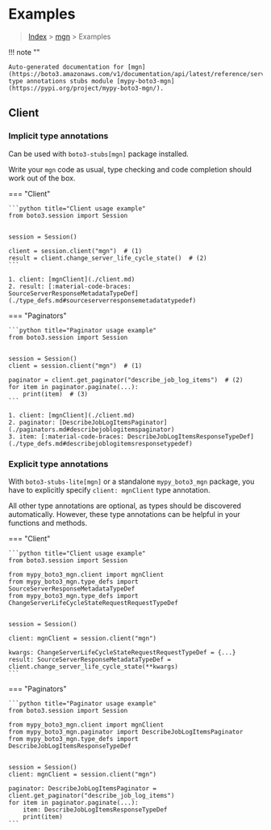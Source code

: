 # Examples

> [Index](../README.md) > [mgn](./README.md) > Examples

!!! note ""

    Auto-generated documentation for [mgn](https://boto3.amazonaws.com/v1/documentation/api/latest/reference/services/mgn.html#mgn)
    type annotations stubs module [mypy-boto3-mgn](https://pypi.org/project/mypy-boto3-mgn/).

## Client

### Implicit type annotations

Can be used with `boto3-stubs[mgn]` package installed.

Write your `mgn` code as usual,
type checking and code completion should work out of the box.


=== "Client"

    ```python title="Client usage example"
    from boto3.session import Session


    session = Session()

    client = session.client("mgn")  # (1)
    result = client.change_server_life_cycle_state()  # (2)
    ```

    1. client: [mgnClient](./client.md)
    2. result: [:material-code-braces: SourceServerResponseMetadataTypeDef](./type_defs.md#sourceserverresponsemetadatatypedef) 



=== "Paginators"

    ```python title="Paginator usage example"
    from boto3.session import Session


    session = Session()
    client = session.client("mgn")  # (1)

    paginator = client.get_paginator("describe_job_log_items")  # (2)
    for item in paginator.paginate(...):
        print(item)  # (3)
    ```

    1. client: [mgnClient](./client.md)
    2. paginator: [DescribeJobLogItemsPaginator](./paginators.md#describejoblogitemspaginator)
    3. item: [:material-code-braces: DescribeJobLogItemsResponseTypeDef](./type_defs.md#describejoblogitemsresponsetypedef) 




### Explicit type annotations

With `boto3-stubs-lite[mgn]`
or a standalone `mypy_boto3_mgn` package, you have to explicitly specify `client: mgnClient` type annotation.

All other type annotations are optional, as types should be discovered automatically.
However, these type annotations can be helpful in your functions and methods.


=== "Client"

    ```python title="Client usage example"
    from boto3.session import Session

    from mypy_boto3_mgn.client import mgnClient
    from mypy_boto3_mgn.type_defs import SourceServerResponseMetadataTypeDef
    from mypy_boto3_mgn.type_defs import ChangeServerLifeCycleStateRequestRequestTypeDef


    session = Session()

    client: mgnClient = session.client("mgn")

    kwargs: ChangeServerLifeCycleStateRequestRequestTypeDef = {...}
    result: SourceServerResponseMetadataTypeDef = client.change_server_life_cycle_state(**kwargs)
    ```



=== "Paginators"

    ```python title="Paginator usage example"
    from boto3.session import Session

    from mypy_boto3_mgn.client import mgnClient
    from mypy_boto3_mgn.paginator import DescribeJobLogItemsPaginator
    from mypy_boto3_mgn.type_defs import DescribeJobLogItemsResponseTypeDef


    session = Session()
    client: mgnClient = session.client("mgn")

    paginator: DescribeJobLogItemsPaginator = client.get_paginator("describe_job_log_items")
    for item in paginator.paginate(...):
        item: DescribeJobLogItemsResponseTypeDef
        print(item)
    ```




